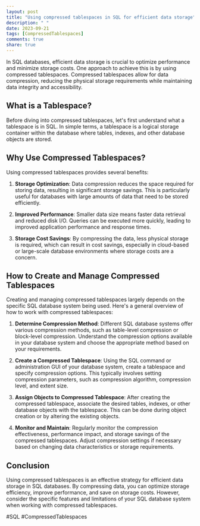 ```yaml
---
layout: post
title: "Using compressed tablespaces in SQL for efficient data storage"
description: " "
date: 2023-09-21
tags: [CompressedTablespaces]
comments: true
share: true
---
```


In SQL databases, efficient data storage is crucial to optimize performance and minimize storage costs. One approach to achieve this is by using compressed tablespaces. Compressed tablespaces allow for data compression, reducing the physical storage requirements while maintaining data integrity and accessibility.

## What is a Tablespace?

Before diving into compressed tablespaces, let's first understand what a tablespace is in SQL. In simple terms, a tablespace is a logical storage container within the database where tables, indexes, and other database objects are stored.

## Why Use Compressed Tablespaces?

Using compressed tablespaces provides several benefits:

1. **Storage Optimization**: Data compression reduces the space required for storing data, resulting in significant storage savings. This is particularly useful for databases with large amounts of data that need to be stored efficiently.

2. **Improved Performance**: Smaller data size means faster data retrieval and reduced disk I/O. Queries can be executed more quickly, leading to improved application performance and response times.

3. **Storage Cost Savings**: By compressing the data, less physical storage is required, which can result in cost savings, especially in cloud-based or large-scale database environments where storage costs are a concern.

## How to Create and Manage Compressed Tablespaces

Creating and managing compressed tablespaces largely depends on the specific SQL database system being used. Here's a general overview of how to work with compressed tablespaces:

1. **Determine Compression Method**: Different SQL database systems offer various compression methods, such as table-level compression or block-level compression. Understand the compression options available in your database system and choose the appropriate method based on your requirements.

2. **Create a Compressed Tablespace**: Using the SQL command or administration GUI of your database system, create a tablespace and specify compression options. This typically involves setting compression parameters, such as compression algorithm, compression level, and extent size.

3. **Assign Objects to Compressed Tablespace**: After creating the compressed tablespace, associate the desired tables, indexes, or other database objects with the tablespace. This can be done during object creation or by altering the existing objects.

4. **Monitor and Maintain**: Regularly monitor the compression effectiveness, performance impact, and storage savings of the compressed tablespaces. Adjust compression settings if necessary based on changing data characteristics or storage requirements.

## Conclusion

Using compressed tablespaces is an effective strategy for efficient data storage in SQL databases. By compressing data, you can optimize storage efficiency, improve performance, and save on storage costs. However, consider the specific features and limitations of your SQL database system when working with compressed tablespaces.

#SQL #CompressedTablespaces